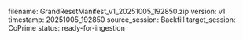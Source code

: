 filename: GrandResetManifest_v1_20251005_192850.zip
version: v1
timestamp: 20251005_192850
source_session: Backfill
target_session: CoPrime
status: ready-for-ingestion
